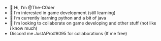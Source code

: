 - 👋 Hi, I’m @The-C0der
- 👀 I’m interested in game development (still learning)
- 🌱 I’m currently learning python and a bit of java
- 💞️ I’m looking to collaborate on game developing and other stuff (not like i know much)
- Discord me JustAPro#9095 for collaborations (If me free)

<!---
The-C0der/The-C0der is a ✨ special ✨ repository because its `README.md` (this file) appears on your GitHub profile.
You can click the Preview link to take a look at your changes.
--->
